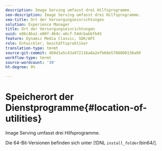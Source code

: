 ```yaml
---
description: Image Serving umfasst drei Hilfsprogramme.
seo-description: Image Serving umfasst drei Hilfsprogramme.
seo-title: Ort der Versorgungseinrichtungen
solution: Experience Manager
title: Ort der Versorgungseinrichtungen
uuid: e06c4ba1-e00f-464c-a6cf-54dcbabbfb45
feature: Dynamic Media Classic, SDK/API
role: Entwickler, Geschäftspraktiker
translation-type: tm+mt
source-git-commit: 469d1a5c43a972116a8a2efb0de5708800130a99
workflow-type: tm+mt
source-wordcount: '39'
ht-degree: 0%

---
```



# Speicherort der Dienstprogramme{#location-of-utilities}

Image Serving umfasst drei Hilfsprogramme.

Die 64-Bit-Versionen befinden sich unter [!DNL *`install_folder`*/bin64/].
